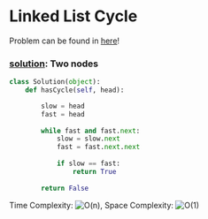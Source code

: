 # Linked List Cycle

Problem can be found in [here](https://leetcode.com/problems/linked-list-cycle/)!

### [solution](/LinkedList/141-LinkedListCycle/): Two nodes

```python
class Solution(object):
    def hasCycle(self, head):

        slow = head
        fast = head
        
        while fast and fast.next:
            slow = slow.next
            fast = fast.next.next
            
            if slow == fast: 
                return True
        
        return False

```

Time Complexity: ![O(n)](<https://latex.codecogs.com/svg.image?\inline&space;O(n)>), Space Complexity: ![O(1)](<https://latex.codecogs.com/svg.image?\inline&space;O(1)>)
